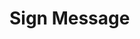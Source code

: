 <script setup>
  import { data } from '../../versions.data'
  const { version } = data
</script>

# Sign Message
